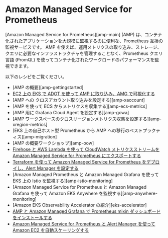 # Amazon Managed Service for Prometheus

[Amazon Managed Service for Prometheus][amp-main] (AMP) は、コンテナ化されたアプリケーションを大規模に監視するのに便利な、Prometheus 互換の監視サービスです。
AMP を使えば、運用メトリクスの取り込み、ストレージ、クエリに必要なインフラストラクチャを管理することなく、Prometheus クエリ言語 (PromQL) を使ってコンテナ化されたワークロードのパフォーマンスを監視できます。

以下のレシピをご覧ください。

- [AMP の概要][amp-gettingstarted]
- [EC2 上の EKS で ADOT を使って AMP に取り込み、AMG で可視化する](recipes/ec2-eks-metrics-go-adot-ampamg.md)
- [AMP への クロスアカウント取り込みを設定する][amp-xaccount]
- [AMP を使って ECS からメトリクスを収集する][amp-ecs-metrics]
- [AMP 用に Grafana Cloud Agent を設定する][amp-gcwa]
- [AMP ワークスペースのクロスリージョンメトリクス収集を設定する][amp-xregion-metrics]
- [EKS 上の自己ホスト型 Prometheus から AMP への移行のベストプラクティス][amp-migration]
- [AMP の概要ワークショップ][amp-oow]
- [Firehose と AWS Lambda を使って CloudWatch メトリクスストリームを Amazon Managed Service for Prometheus にエクスポートする](recipes/lambda-cw-metrics-go-amp.md)
- [Terraform を使って Amazon Managed Service for Prometheus をデプロイし、Alert Manager を設定する](recipes/amp-alertmanager-terraform.md)
- [Amazon Managed Prometheus と Amazon Managed Grafana を使って EKS 上の Istio を監視する][amp-istio-monitoring]
- [Amazon Managed Service for Prometheus と Amazon Managed Grafana を使って Amazon EKS Anywhere を監視する][amp-anywhere-monitoring]
- [Amazon EKS Observability Accelerator の紹介][eks-accelerator]
- [AMP と Amazon Managed Grafana で Prometheus mixin ダッシュボードをインストールする](recipes/amp-mixin-dashboards.md)
- [Amazon Managed Service for Prometheus と Alert Manager を使って Amazon EC2 を自動スケーリングする](recipes/as-ec2-using-amp-and-alertmanager.md)
